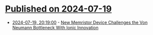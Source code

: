 # [Published on 2024-07-19](index.md)

* [2024-07-19, 20:19:00](https://soylentnews.org/article.pl?sid=24/07/19/1132210&from=rss) - [New Memristor Device Challenges the Von Neumann Bottleneck With Ionic Innovation](https://soylentnews.org/article.pl?sid=24/07/19/1132210&from=rss)
